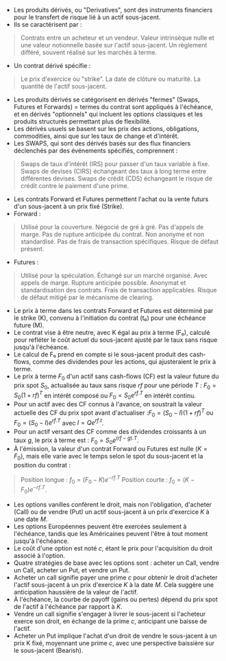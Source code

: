 - Les produits dérivés, ou "Derivatives", sont des instruments financiers pour le transfert de risque lié à un actif sous-jacent.
- Ils se caractérisent par :
>Contrats entre un acheteur et un vendeur.
>Valeur intrinsèque nulle et une valeur notionnelle basée sur l'actif sous-jacent.
>Un règlement différé, souvent réalisé sur les marchés à terme.
- Un contrat dérivé spécifie :
>Le prix d'exercice ou "strike".
>La date de clôture ou maturité.
>La quantité de l'actif sous-jacent.
- Les produits dérivés se catégorisent en dérivés "fermes" (Swaps, Futures et Forwards) = termes du contrat sont appliqués à l'échéance, et en dérivés "optionnels" qui incluent les options classiques et les produits structurés permettant plus de flexibilité.
- Les dérivés usuels se basent sur les prix des actions, obligations, commodities, ainsi que sur les taux de change et d'intérêt.
- Les SWAPS, qui sont des dérivés basés sur des flux financiers déclenchés par des événements spécifiés, comprennent :
>Swaps de taux d'intérêt (IRS) pour passer d'un taux variable à fixe.
>Swaps de devises (CIRS) échangeant des taux à long terme entre différentes devises.
>Swaps de crédit (CDS) échangeant le risque de crédit contre le paiement d'une prime.
- Les contrats Forward et Futures permettent l'achat ou la vente futurs d'un sous-jacent à un prix fixé (Strike).
- Forward :
>Utilisé pour la couverture.
>Négocié de gré à gré.
>Pas d'appels de marge.
>Pas de rupture anticipée du contrat.
>Non anonyme et non standardisé.
>Pas de frais de transaction spécifiques.
>Risque de défaut présent.
- Futures :
>Utilisé pour la spéculation.
>Échangé sur un marché organisé.
>Avec appels de marge.
>Rupture anticipée possible.
>Anonymat et standardisation des contrats.
>Frais de transaction applicables.
>Risque de défaut mitigé par le mécanisme de clearing.
- Le prix à terme dans les contrats Forward et Futures est déterminé par le strike (K), convenu à l'initiation du contrat (t₀) pour une échéance future (M).
- Le contrat vise à être neutre, avec K égal au prix à terme (F₀), calculé pour refléter le coût actuel du sous-jacent ajusté par le taux sans risque jusqu'à l'échéance.
- Le calcul de F₀ prend en compte si le sous-jacent produit des cash-flows, comme des dividendes pour les actions, qui ajusteraient le prix à terme.
- Le prix à terme $F_0$ d'un actif sans cash-flows (CF) est la valeur future du prix spot $S_0$, actualisée au taux sans risque $rf$ pour une période $T$ :
  $F_0 = S_0(1 + rf)^T$ en intérêt composé ou $F_0 = S_0e^{rf.T}$ en intérêt continu.
- Pour un actif avec des CF connus à l'avance, on soustrait la valeur actuelle des CF du prix spot avant d'actualiser :$F_0 = (S_0 - I)(1 + rf)^T$ ou $F_0 = (S_0 - I)e^{rf.T}$ avec $I = Qe^{rf.t}$.
- Pour un actif versant des CF comme des dividendes croissants à un taux $g$, le prix à terme est : $F_0 = S_0e^{(rf-g).T}$.
- À l'émission, la valeur d'un contrat Forward ou Futures est nulle ($K = F_0$), mais elle varie avec le temps selon le spot du sous-jacent et la position du contrat :
>Position longue : $f_0 = (F_0 - K)e^{-rf.T}$
>Position courte : $f_0 = (K - F_0)e^{-rf.T}$.
- Les options vanilles confèrent le droit, mais non l'obligation, d'acheter (Call) ou de vendre (Put) un actif sous-jacent à un prix d'exercice $K$ à une date $M$.
- Les options Européennes peuvent être exercées seulement à l'échéance, tandis que les Américaines peuvent l'être à tout moment jusqu'à l'échéance.
- Le coût d'une option est noté  $c$, étant le prix pour l'acquisition du droit associé à l'option.
- Quatre stratégies de base avec les options sont : acheter un Call, vendre un Call, acheter un Put, et vendre un Put.
- Acheter un call signifie payer une prime $c$ pour obtenir le droit d'acheter l'actif sous-jacent à un prix d'exercice $K$ à la date $M$. Cela suggère une anticipation haussière de la valeur de l'actif.
- À l'échéance, la courbe de payoff (gains ou pertes) dépend du prix spot de l'actif à l'échéance par rapport à $K$.
- Vendre un call signifie s'engager à livrer le sous-jacent si l'acheteur exerce son droit, en échange de la prime $c$, anticipant une baisse de l'actif.
- Acheter un Put implique l'achat d'un droit de vendre le sous-jacent à un prix K fixé, moyennant une prime $c$, avec une perspective baissière sur le sous-jacent (Bearish).
